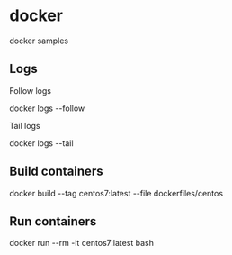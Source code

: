 # docker
docker samples

## Logs

Follow logs

docker logs <container> --follow

Tail logs

docker logs <container> --tail <number of lines>
  
## Build containers

docker build --tag centos7:latest --file dockerfiles/centos

## Run containers

docker run --rm -it centos7:latest bash
